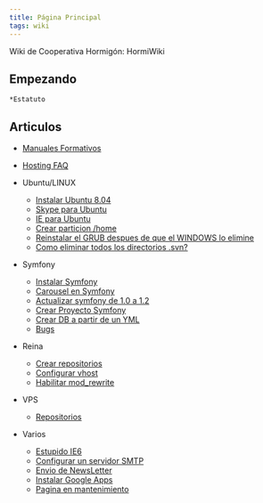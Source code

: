 ```yaml
---
title: Página Principal
tags: wiki
---
```


Wiki de Cooperativa Hormigón: HormiWiki

Empezando
---------

    *Estatuto

Articulos
---------

-   [Manuales
    Formativos](/wiki/index.php?title=Manuales_Formativos "Manuales Formativos")

-   [Hosting FAQ](/wiki/index.php?title=Hosting_FAQ "Hosting FAQ")

-   Ubuntu/LINUX
    -   [Instalar Ubuntu
        8.04](/wiki/index.php?title=Instalar_Ubuntu_8.04 "Instalar Ubuntu 8.04")
    -   [Skype para
        Ubuntu](/wiki/index.php?title=Skype_para_Ubuntu "Skype para Ubuntu")
    -   [IE para
        Ubuntu](/wiki/index.php?title=IE_para_Ubuntu "IE para Ubuntu")
    -   [Crear particion
        /home](/wiki/index.php?title=Crear_particion_/home "Crear particion /home")
    -   [Reinstalar el GRUB despues de que el WINDOWS lo
        elimine](/wiki/index.php?title=Reinstalar_el_GRUB_despues_de_que_el_WINDOWS_lo_elimine "Reinstalar el GRUB despues de que el WINDOWS lo elimine")
    -   [Como eliminar todos los directorios
        .svn?](/wiki/index.php?title=Como_eliminar_todos_los_directorios_.svn%3F "Como eliminar todos los directorios .svn?")

-   Symfony
    -   [Instalar
        Symfony](/wiki/index.php?title=Instalar_Symfony "Instalar Symfony")
    -   [Carousel en
        Symfony](/wiki/index.php?title=Carousel_en_Symfony "Carousel en Symfony")
    -   [Actualizar symfony de 1.0 a
        1.2](/wiki/index.php?title=Actualizar_symfony_de_1.0_a_1.2 "Actualizar symfony de 1.0 a 1.2")
    -   [Crear Proyecto
        Symfony](/wiki/index.php?title=Crear_Proyecto_Symfony "Crear Proyecto Symfony")
    -   [Crear DB a partir de un
        YML](/wiki/index.php?title=Crear_DB_a_partir_de_un_YML "Crear DB a partir de un YML")
    -   [Bugs](/wiki/index.php?title=Bugs "Bugs")

-   Reina
    -   [Crear
        repositorios](/wiki/index.php?title=Crear_repositorios "Crear repositorios")
    -   [Configurar
        vhost](/wiki/index.php?title=Configurar_vhost "Configurar vhost")
    -   [Habilitar
        mod\_rewrite](/wiki/index.php?title=Habilitar_mod_rewrite "Habilitar mod rewrite")

-   VPS
    -   [Repositorios](/wiki/index.php?title=Repositorios "Repositorios")

-   Varios
    -   [Estupido
        IE6](/wiki/index.php?title=Estupido_IE6 "Estupido IE6")
    -   [Configurar un servidor
        SMTP](/wiki/index.php?title=Configurar_un_servidor_SMTP "Configurar un servidor SMTP")
    -   [Envio de
        NewsLetter](/wiki/index.php?title=Envio_de_NewsLetter "Envio de NewsLetter")
    -   [Instalar Google
        Apps](/wiki/index.php?title=Instalar_Google_Apps "Instalar Google Apps")
    -   [Pagina en
        mantenimiento](/wiki/index.php?title=Pagina_en_mantenimiento "Pagina en mantenimiento")

